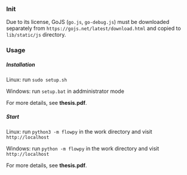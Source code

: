 
### Init

Due to its license, GoJS (`go.js`, `go-debug.js`) must be downloaded separately from `https://gojs.net/latest/download.html` and copied to `lib/static/js` directory.


### Usage

##### Installation

Linux: run `sudo setup.sh`

Windows: run `setup.bat` in addministrator mode

For more details, see **thesis.pdf**.

##### Start

Linux: run `python3 -m flowpy` in the work directory and visit `http://localhost`

Windows: run `python -m flowpy` in the work directory and visit `http://localhost`

For more details, see **thesis.pdf**.

